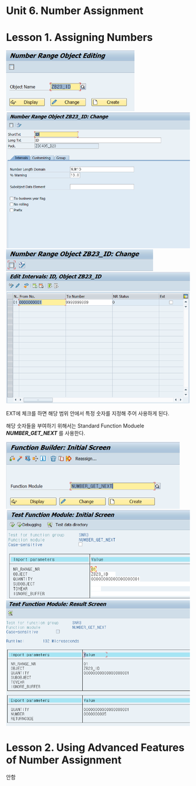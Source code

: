 # Unit 6. Number Assignment





# Lesson 1. Assigning Numbers



<img src="img/number1.png" alt="number" style="zoom:75%;" />

<img src="img/number2.png" alt="number" style="zoom:75%;" />

<img src="img/number3.png" alt="number" style="zoom:75%;" />

<img src="img/number4.png" alt="number" style="zoom:75%;" />



EXT에 체크를 하면 해당 범위 안에서 특정 숫자를 지정해 주어 사용하게 된다.

해당 숫자들을 부여하기 위해서는 Standard Function Moduele ***NUMBER_GET_NEXT*** 를 사용한다.

<img src="img/number5.png" alt="number" style="zoom:75%;" />

<img src="img/number6.png" alt="number" style="zoom:75%;" />

<img src="img/number7.png" alt="number" style="zoom:75%;" />









# Lesson 2. Using Advanced Features of Number Assignment

안함